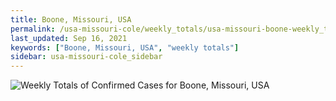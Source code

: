 ```yaml
---
title: Boone, Missouri, USA
permalink: /usa-missouri-cole/weekly_totals/usa-missouri-boone-weekly_totals.html
last_updated: Sep 16, 2021
keywords: ["Boone, Missouri, USA", "weekly totals"]
sidebar: usa-missouri-cole_sidebar
---
```


![Weekly Totals of Confirmed Cases for Boone, Missouri, USA](/covid_tracker/images/graphs/usa-missouri-boone-weekly_totals_graph.png)
